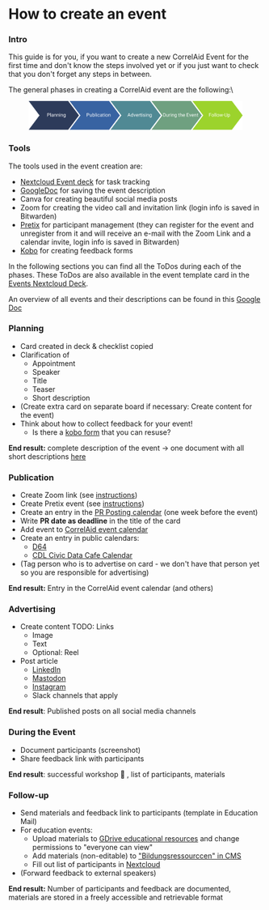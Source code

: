 # How to create an event

### Intro

This guide is for you, if you want to create a new CorrelAid Event for the first time and don't know the steps involved yet or if you just want to check that you don't forget any steps in between.

The general phases in creating a CorrelAid event are the following:\


<figure><img src="../../.gitbook/assets/Event_anlegen.png" alt=""><figcaption></figcaption></figure>

### Tools

The tools used in the event creation are:&#x20;

* [Nextcloud Event deck](https://cloud.correlaid.org/apps/deck/board/67) for task tracking
* [GoogleDoc](https://docs.google.com/document/d/1uByPH0OqM_gj4E6CFbRjCJxWqVXCs-5jeEh6FZRWGa4/edit?usp=sharing) for saving the event description
* Canva for creating beautiful social media posts
* Zoom for creating the video call and invitation link (login info is saved in Bitwarden)
* [Pretix](https://pretix.eu/control) for participant management (they can register for the event and unregister from it and will receive an e-mail with the Zoom Link and a calendar invite, login info is saved in Bitwarden)
* [Kobo](https://kobo.correlaid.org/) for creating feedback forms

In the following sections you can find all the ToDos during each of the phases. These ToDos are also available in the event template card in the [Events Nextcloud Deck](https://cloud.correlaid.org/apps/deck/board/67).

An overview of all events and their descriptions can be found in this [Google Doc](https://docs.google.com/document/d/1uByPH0OqM_gj4E6CFbRjCJxWqVXCs-5jeEh6FZRWGa4/edit?usp=sharing)

### Planning

* Card created in deck & checklist copied&#x20;
* Clarification of&#x20;
  * Appointment&#x20;
  * Speaker&#x20;
  * Title&#x20;
  * Teaser&#x20;
  * Short description&#x20;
* (Create extra card on separate board if necessary: Create content for the event)
* Think about how to collect feedback for your event!&#x20;
  * Is there a [kobo form](https://kobo.correlaid.org/) that you can resuse?

**End result:** complete description of the event -> one document with all short descriptions [here](https://docs.google.com/document/d/1uByPH0OqM_gj4E6CFbRjCJxWqVXCs-5jeEh6FZRWGa4/edit?usp=sharing)

### Publication

* Create Zoom link (see [instructions](https://docs.google.com/document/d/1dBx4m3QBFhB50s89PWSqOALcr3A1dzdBBxltEkKqhE0/edit?usp=drive_link))&#x20;
* Create Pretix event (see [instructions](https://docs.google.com/document/d/1dBx4m3QBFhB50s89PWSqOALcr3A1dzdBBxltEkKqhE0/edit?usp=drive_link))
* Create an entry in the [PR Posting calendar](https://calendar.google.com/calendar/embed?src=c_omulbbbol3sv57go1l0nvfpng8%40group.calendar.google.com\&ctz=Europe%2FBerlin) (one week before the event)&#x20;
* Write **PR date as deadline** in the title of the card&#x20;
* Add event to [CorrelAid event calendar](https://www.correlaid.org/veranstaltungen/?viewType=list)
* Create an entry in public calendars:
  * [D64](https://kontakt.d-64.org/ticker/veranstaltungsliste-d64-ticker/)
  * [CDL Civic Data Cafe Calendar](https://app.gitbook.com/u/yypxJZaOYGWiBTx0gsjoJxOUEC12)
* (Tag person who is to advertise on card - we don't have that person yet so you are responsible for advertising)&#x20;

**End result:** Entry in the CorrelAid event calendar (and others)

### Advertising

* Create content  TODO: Links
  * Image
  * Text&#x20;
  * Optional: Reel&#x20;
* Post article&#x20;
  * [LinkedIn](https://www.linkedin.com/company/15245842)&#x20;
  * [Mastodon](https://masto.ai/@correlaid)&#x20;
  * [Instagram](https://www.instagram.com/correlaid/)&#x20;
  * Slack channels that apply

**End result**: Published posts on all social media channels



### During the Event &#x20;

* Document participants (screenshot)
* Share feedback link with participants

**End result**: successful workshop 🚀 , list of participants, materials



### Follow-up&#x20;

* Send materials and feedback link to participants (template in Education Mail)&#x20;
* For education events:&#x20;
  * Upload materials to [GDrive educational resources](https://drive.google.com/drive/folders/1Qg42zUvl7lhSKdRRM4l6CUyBS1BP5qbe?usp=drive_link) and change permissions to "everyone can view"
  * Add materials (non-editable) to ["Bildungsressourccen" in CMS ](https://cms.correlaid.org/admin/content/Workshops)
  * Fill out list of participants in [Nextcloud ](https://cloud.correlaid.org/apps/files/files/16073?dir=/03_education)
* (Forward feedback to external speakers)

**End result:** Number of participants and feedback are documented, materials are stored in a freely accessible and retrievable format
